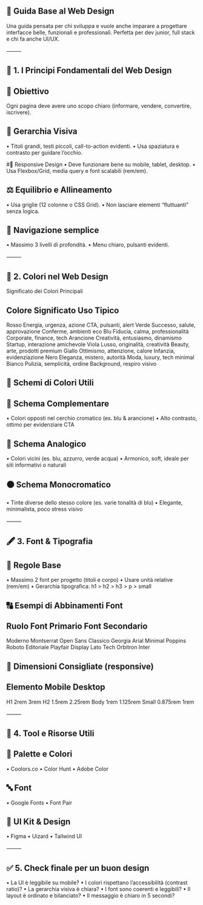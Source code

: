 ## 📘 Guida Base al Web Design

Una guida pensata per chi sviluppa e vuole anche imparare a progettare interfacce belle, funzionali e professionali. Perfetta per dev junior, full stack e chi fa anche UI/UX.

⸻

## 🧱 1. I Principi Fondamentali del Web Design

## 🎯 Obiettivo
 Ogni pagina deve avere uno scopo chiaro (informare, vendere, convertire, iscrivere).

## 👀 Gerarchia Visiva
•	Titoli grandi, testi piccoli, call-to-action evidenti.
•	Usa spaziatura e contrasto per guidare l’occhio.

#📱 Responsive Design
•	Deve funzionare bene su mobile, tablet, desktop.
•	Usa Flexbox/Grid, media query e font scalabili (rem/em).

## ⚖️ Equilibrio e Allineamento
•	Usa griglie (12 colonne o CSS Grid).
•	Non lasciare elementi “fluttuanti” senza logica.

## 🧭 Navigazione semplice
•	Massimo 3 livelli di profondità.
•	Menu chiaro, pulsanti evidenti.

⸻

## 🎨 2. Colori nel Web Design

Significato dei Colori Principali

## Colore	          Significato	                           Uso Tipico
   Rosso	        Energia, urgenza, azione	             CTA, pulsanti, alert
   Verde	       Successo, salute, approvazione	       Conferme, ambienti eco
   Blu	         Fiducia, calma, professionalità       Corporate,  finance, tech
   Arancione	   Creatività, entusiasmo, dinamismo     Startup, interazione amichevole
   Viola	       Lusso, originalità, creatività	      Beauty, arte, prodotti premium
   Giallo	       Ottimismo, attenzione, calore	      Infanzia, evidenziazione
   Nero	         Eleganza, mistero, autorità	       Moda, luxury, tech minimal
   Bianco	       Pulizia, semplicità, ordine	       Background, respiro visivo

## 🎨 Schemi di Colori Utili

## 🔹 Schema Complementare
•	Colori opposti nel cerchio cromatico (es. blu & arancione)
•	Alto contrasto, ottimo per evidenziare CTA

## 🔸 Schema Analogico
•	Colori vicini (es. blu, azzurro, verde acqua)
•	Armonico, soft, ideale per siti informativi o naturali

## ⚫ Schema Monocromatico
•	Tinte diverse dello stesso colore (es. varie tonalità di blu)
•	Elegante, minimalista, poco stress visivo

⸻

## 🖋️ 3. Font & Tipografia

## 📌 Regole Base
•	Massimo 2 font per progetto (titoli e corpo)
•	Usare unità relative (rem/em)
•	Gerarchia tipografica: h1 > h2 > h3 > p > small

## 🔠 Esempi di Abbinamenti Font

## Ruolo	Font Primario	Font Secondario
Moderno	        Montserrat	Open Sans
Classico	Georgia	         Arial
Minimal	        Poppins	         Roboto
Editoriale	Playfair Display  Lato
Tech	        Orbitron	Inter

## 📏 Dimensioni Consigliate (responsive)

## Elemento	Mobile	Desktop
H1	        2rem	3rem
H2	        1.5rem	2.25rem
Body	        1rem	1.125rem
Small	       0.875rem	 1rem

⸻

## 🧰 4. Tool e Risorse Utili

## 🎨 Palette e Colori
•	Coolors.co
•	Color Hunt
•	Adobe Color

## 🔤 Font
•	Google Fonts
•	Font Pair

## 🎨 UI Kit & Design
•	Figma
•	Uizard
•	Tailwind UI

⸻

## ✅ 5. Check finale per un buon design
•	La UI è leggibile su mobile?
•	I colori rispettano l’accessibilità (contrast ratio)?
•	La gerarchia visiva è chiara?
•	I font sono coerenti e leggibili?
•	Il layout è ordinato e bilanciato?
•	Il messaggio è chiaro in 5 secondi?

